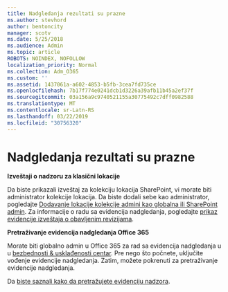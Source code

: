 ```yaml
---
title: Nadgledanja rezultati su prazne
ms.author: stevhord
author: bentoncity
manager: scotv
ms.date: 5/25/2018
ms.audience: Admin
ms.topic: article
ROBOTS: NOINDEX, NOFOLLOW
localization_priority: Normal
ms.collection: Adm_O365
ms.custom: ''
ms.assetid: 1437061a-a602-4853-b5fb-3cea7fd735ce
ms.openlocfilehash: 7b17f774e0241dcb1d3226a39afb11b45a2ef37f
ms.sourcegitcommit: 03a156a9c9740521155a30775492c7dff0982588
ms.translationtype: MT
ms.contentlocale: sr-Latn-RS
ms.lasthandoff: 03/22/2019
ms.locfileid: "30756320"
---
```

# <a name="auditing-results-are-blank"></a>Nadgledanja rezultati su prazne

 **Izveštaji o nadzoru za klasični lokacije**
  
Da biste prikazali izveštaj za kolekciju lokacija SharePoint, vi morate biti administrator kolekcije lokacija. Da biste dodali sebe kao administrator, pogledajte [Dodavanje lokacije kolekcije admini kao globalna ili SharePoint admin](https://go.microsoft.com/fwlink/?linkid=869390). Za informacije o radu sa evidencija nadgledanja, pogledajte [prikaz evidencije izveštaja o obavljenim revizijama](https://go.microsoft.com/fwlink/?linkid=395237). 
  
 **Pretraživanje evidencija nadgledanja Office 365**
  
Morate biti globalno admin u Office 365 za rad sa evidencija nadgledanja u u [bezbednosti &amp; usklađenosti centar](https://protection.office.com). Pre nego što počnete, uključite vođenje evidencije nadgledanja. Zatim, možete pokrenuti za pretraživanje evidencije nadgledanja. 
  
Da [biste saznali kako da pretražujete evidenciju nadzora](https://go.microsoft.com/fwlink/?linkid=708432).
  

